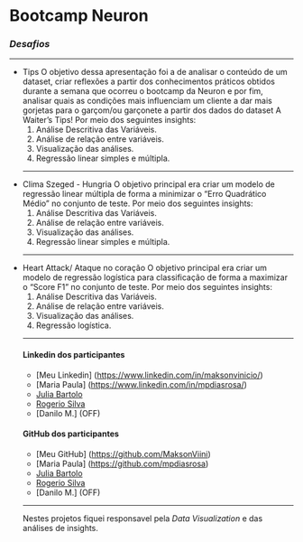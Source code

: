 # **Bootcamp Neuron**
### *Desafios*
***
* Tips
    O objetivo dessa apresentação foi a de analisar o conteúdo de um dataset, criar reflexões a partir dos conhecimentos práticos obtidos durante a semana que ocorreu o bootcamp     da Neuron e por fim, analisar quais as condições mais influenciam um cliente a dar mais gorjetas para o garçom/ou garçonete a partir dos dados do dataset A Waiter’s Tips!
    Por meio dos seguintes insights: 
    1.  Análise Descritiva das Variáveis.
    2.  Análise de relação entre variáveis.
    3.  Visualização das análises.
    4.  Regressão linear simples e múltipla.
    ***
* Clima Szeged - Hungria
    O objetivo principal era criar um modelo de regressão linear múltipla de forma a minimizar o “Erro Quadrático Médio” no conjunto de teste.
    Por meio dos seguintes insights: 
    1. Análise Descritiva das Variáveis.
    2. Análise de relação entre variáveis.
    3. Visualização das análises.
    4. Regressão linear simples e múltipla.
    ***
* Heart Attack/ Ataque no coração
    O objetivo principal era criar um modelo de regressão logística para classificação de forma a maximizar o “Score F1” no conjunto de teste.
    Por meio dos seguintes insights:
    1. Análise Descritiva das Variáveis.
    2. Análise de relação entre variáveis.
    3. Visualização das análises.
    4. Regressão logística.
    ***
    #### Linkedin dos participantes 
    * [Meu Linkedin] (https://www.linkedin.com/in/maksonvinicio/)
    * [Maria Paula]  (https://www.linkedin.com/in/mpdiasrosa/)
    * [Julia Bartolo](https://www.linkedin.com/in/juliabartolo/)
    * [Rogerio Silva](https://www.linkedin.com/in/rogerio-silva-sampaio-037a7216/)
    * [Danilo M.] (OFF)
    #### GitHub dos participantes
    * [Meu GitHub] (https://github.com/MaksonViini)
    * [Maria Paula]  (https://github.com/mpdiasrosa)
    * [Julia Bartolo](OFF)
    * [Rogerio Silva](https://github.com/rssampaio)
    * [Danilo M.] (OFF)
    ****
    Nestes projetos fiquei responsavel pela *Data Visualization* e das análises de insights.
